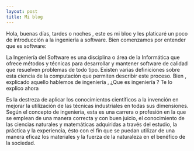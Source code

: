 ```yaml
---
layout: post
title: Mi blog
---
```


Hola, buenas días, tardes o noches , este es mi bloc y les platicaré un poco de introducción a la ingeniería a software. 
Bien comenzamos por entender que es software:

La Ingeniería del Software es una disciplina o área de la Informática que ofrece métodos y técnicas para desarrollar y mantener software de calidad que resuelven problemas de todo tipo. Existen varias definiciones sobre esta ciencia de la computación que permiten describir este proceso.
Bien , explicado aquello hablemos de ingeniería , ¿Que es ingeniería ?
Te lo explico ahora



Es la destreza de aplicar los conocimientos científicos a la invención en mejorar la utilización de las técnicas industriales en todas sus dimensiones. Según el concepto de ingeniería, esta es una carrera o profesión en la que se emplean de una manera correcta y con buen juicio, el conocimiento de las ciencias naturales y matemáticas adquiridas a través del estudio, la práctica y la experiencia, ésto con el fin que se puedan utilizar de una manera eficaz los materiales y la fuerza de la naturaleza en el benéfico de la sociedad.




